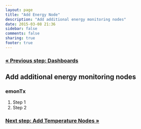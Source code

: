 ```yaml
---
layout: page
title: "Add Energy Node"
description: "Add additional energy monitoring nodes"
date: 2015-03-08 21:36
sidebar: false
comments: false
sharing: true
footer: true
---
```


### [&laquo; Previous step: Dashboards](/getting-started/dashboards/)

## Add additional energy monitoring nodes

### emonTx

  1. Step 1
  2. Step 2

### [Next step: Add Temperature Nodes &raquo;](/getting-started/emonth/)
